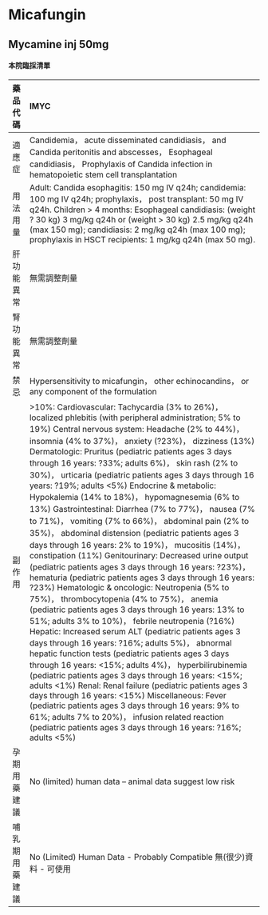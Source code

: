 # Micafungin

## Mycamine inj 50mg

#### 本院臨採清單

| 藥品代碼       | IMYC                                                                                                                                                                                                                                                                                                                                                                                                                                                                                                                                                                                                                                                                                                                                                                                                                                                                                                                                                                                                                                                                                                                                                                                                                                                                                                                                                                                                                                                                                                                                                                                                                                                                                                    |
|:---------------|:--------------------------------------------------------------------------------------------------------------------------------------------------------------------------------------------------------------------------------------------------------------------------------------------------------------------------------------------------------------------------------------------------------------------------------------------------------------------------------------------------------------------------------------------------------------------------------------------------------------------------------------------------------------------------------------------------------------------------------------------------------------------------------------------------------------------------------------------------------------------------------------------------------------------------------------------------------------------------------------------------------------------------------------------------------------------------------------------------------------------------------------------------------------------------------------------------------------------------------------------------------------------------------------------------------------------------------------------------------------------------------------------------------------------------------------------------------------------------------------------------------------------------------------------------------------------------------------------------------------------------------------------------------------------------------------------------------|
| 適應症         | Candidemia， acute disseminated candidiasis， and Candida peritonitis and abscesses， Esophageal candidiasis， Prophylaxis of Candida infection in hematopoietic stem cell transplantation                                                                                                                                                                                                                                                                                                                                                                                                                                                                                                                                                                                                                                                                                                                                                                                                                                                                                                                                                                                                                                                                                                                                                                                                                                                                                                                                                                                                                                                                                                              |
| 用法用量       | Adult: Candida esophagitis: 150 mg IV q24h; candidemia: 100 mg IV q24h; prophylaxis， post transplant: 50 mg IV q24h. Children > 4 months: Esophageal candidiasis: (weight ? 30 kg) 3 mg/kg q24h or (weight > 30 kg) 2.5 mg/kg q24h (max 150 mg); candidiasis: 2 mg/kg q24h (max 100 mg); prophylaxis in HSCT recipients: 1 mg/kg q24h (max 50 mg).                                                                                                                                                                                                                                                                                                                                                                                                                                                                                                                                                                                                                                                                                                                                                                                                                                                                                                                                                                                                                                                                                                                                                                                                                                                                                                                                                     |
| 肝功能異常     | 無需調整劑量                                                                                                                                                                                                                                                                                                                                                                                                                                                                                                                                                                                                                                                                                                                                                                                                                                                                                                                                                                                                                                                                                                                                                                                                                                                                                                                                                                                                                                                                                                                                                                                                                                                                                            |
| 腎功能異常     | 無需調整劑量                                                                                                                                                                                                                                                                                                                                                                                                                                                                                                                                                                                                                                                                                                                                                                                                                                                                                                                                                                                                                                                                                                                                                                                                                                                                                                                                                                                                                                                                                                                                                                                                                                                                                            |
| 禁忌           | Hypersensitivity to micafungin， other echinocandins， or any component of the formulation                                                                                                                                                                                                                                                                                                                                                                                                                                                                                                                                                                                                                                                                                                                                                                                                                                                                                                                                                                                                                                                                                                                                                                                                                                                                                                                                                                                                                                                                                                                                                                                                              |
| 副作用         | >10%: Cardiovascular: Tachycardia (3% to 26%)， localized phlebitis (with peripheral administration; 5% to 19%) Central nervous system: Headache (2% to 44%)， insomnia (4% to 37%)， anxiety (?23%)， dizziness (13%) Dermatologic: Pruritus (pediatric patients ages 3 days through 16 years: ?33%; adults 6%)， skin rash (2% to 30%)， urticaria (pediatric patients ages 3 days through 16 years: ?19%; adults <5%) Endocrine & metabolic: Hypokalemia (14% to 18%)， hypomagnesemia (6% to 13%) Gastrointestinal: Diarrhea (7% to 77%)， nausea (7% to 71%)， vomiting (7% to 66%)， abdominal pain (2% to 35%)， abdominal distension (pediatric patients ages 3 days through 16 years: 2% to 19%)， mucositis (14%)， constipation (11%) Genitourinary: Decreased urine output (pediatric patients ages 3 days through 16 years: ?23%)， hematuria (pediatric patients ages 3 days through 16 years: ?23%) Hematologic & oncologic: Neutropenia (5% to 75%)， thrombocytopenia (4% to 75%)， anemia (pediatric patients ages 3 days through 16 years: 13% to 51%; adults 3% to 10%)， febrile neutropenia (?16%) Hepatic: Increased serum ALT (pediatric patients ages 3 days through 16 years: ?16%; adults 5%)， abnormal hepatic function tests (pediatric patients ages 3 days through 16 years: <15%; adults 4%)， hyperbilirubinemia (pediatric patients ages 3 days through 16 years: <15%; adults <1%) Renal: Renal failure (pediatric patients ages 3 days through 16 years: <15%) Miscellaneous: Fever (pediatric patients ages 3 days through 16 years: 9% to 61%; adults 7% to 20%)， infusion related reaction (pediatric patients ages 3 days through 16 years: ?16%; adults <5%) |
| 孕期用藥建議   | No (limited) human data – animal data suggest low risk                                                                                                                                                                                                                                                                                                                                                                                                                                                                                                                                                                                                                                                                                                                                                                                                                                                                                                                                                                                                                                                                                                                                                                                                                                                                                                                                                                                                                                                                                                                                                                                                                                                  |
| 哺乳期用藥建議 | No (Limited) Human Data - Probably Compatible 無(很少)資料 - 可使用                                                                                                                                                                                                                                                                                                                                                                                                                                                                                                                                                                                                                                                                                                                                                                                                                                                                                                                                                                                                                                                                                                                                                                                                                                                                                                                                                                                                                                                                                                                                                                                                                                     |

